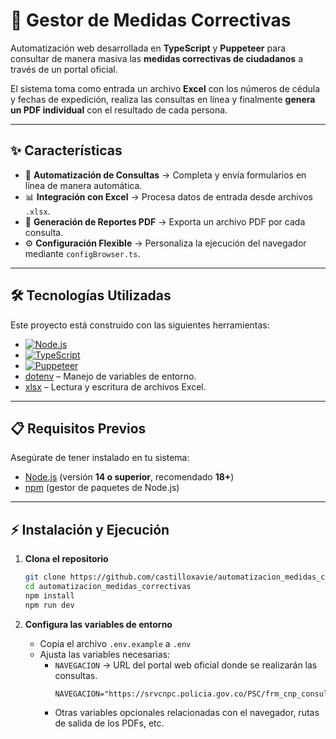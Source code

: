# 📌 Gestor de Medidas Correctivas

Automatización web desarrollada en **TypeScript** y **Puppeteer** para consultar de manera masiva las **medidas correctivas de ciudadanos** a través de un portal oficial.  

El sistema toma como entrada un archivo **Excel** con los números de cédula y fechas de expedición, realiza las consultas en línea y finalmente **genera un PDF individual** con el resultado de cada persona.  

---

## ✨ Características

- 🤖 **Automatización de Consultas** → Completa y envía formularios en línea de manera automática.  
- 📊 **Integración con Excel** → Procesa datos de entrada desde archivos `.xlsx`.  
- 📄 **Generación de Reportes PDF** → Exporta un archivo PDF por cada consulta.  
- ⚙️ **Configuración Flexible** → Personaliza la ejecución del navegador mediante `configBrowser.ts`.  

---

## 🛠️ Tecnologías Utilizadas

Este proyecto está construido con las siguientes herramientas:

- [![Node.js](https://img.shields.io/badge/Node.js-18+-green?logo=node.js)](https://nodejs.org/)  
- [![TypeScript](https://img.shields.io/badge/TypeScript-5-blue?logo=typescript)](https://www.typescriptlang.org/)  
- [![Puppeteer](https://img.shields.io/badge/Puppeteer-Automation-black?logo=puppeteer)](https://pptr.dev/)  
- [dotenv](https://github.com/motdotla/dotenv) – Manejo de variables de entorno.  
- [xlsx](https://www.npmjs.com/package/xlsx) – Lectura y escritura de archivos Excel.  

---

## 📋 Requisitos Previos

Asegúrate de tener instalado en tu sistema:

- [Node.js](https://nodejs.org/) (versión **14 o superior**, recomendado **18+**)  
- [npm](https://www.npmjs.com/) (gestor de paquetes de Node.js)  

---

## ⚡ Instalación y Ejecución

1. **Clona el repositorio**  
   ```bash
   git clone https://github.com/castilloxavie/automatizacion_medidas_correctivas.git
   cd automatizacion_medidas_correctivas
   npm install
   npm run dev 
   ```

3. **Configura las variables de entorno**  
   - Copia el archivo `.env.example` a `.env`  
   - Ajusta las variables necesarias:  
     - `NAVEGACION` → URL del portal web oficial donde se realizarán las consultas.  
       ```env
       NAVEGACION="https://srvcnpc.policia.gov.co/PSC/frm_cnp_consulta.aspx"
       ```
     - Otras variables opcionales relacionadas con el navegador, rutas de salida de los PDFs, etc.
 


